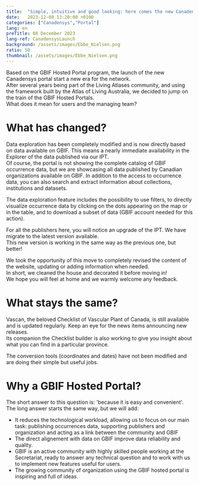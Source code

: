 ```yaml
---
title:  "Simple, intuitive and good looking: here comes the new Canadensys portal!"
date:   2023-12-08 13:20:00 +0100
categories: ["Canadensys","Portal"]
lang: en
preTitle: 08 December 2023
lang-ref: CanadensysLaunch
background: /assets/images/Ebbe_Nielsen.png
ratio: 50
thumbnail: /assets/images/Ebbe_Nielsen.png
---
```



Based on the GBIF Hosted Portal program, the launch of the new Canadensys portal start a new era for the network.  
After several years being part of the Living Atlases community, and using the framework built by the Atlas of Living Australia, we decided to jump on the train of the GBIF Hosted Portals.  
What does it mean for users and the managing team?  

# What has changed?

Data exploration has been completely modified and is now directly based on data available on GBIF. This means a nearly immediate availability in the Explorer of the data published via our IPT.  
Of course, the portal is not showing the complete catalog of GBIF occurrence data, but we are showcasing all data published by Canadian organizations available on GBIF.
In addition to the access to occurrence data, you can also search and extract information about collections, institutions and datasets.  

The data exploration feature includes the possibility to use filters, to directly visualize occurrence data by clicking on the dots appearing on the map or in the table, and to download a subset of data (GBIF account needed for this action).  

For all the publishers here, you will notice an upgrade of the IPT. We have migrate to the latest version available.  
This new version is working in the same way as the previous one, but better!  

We took the opportunity of this move to completely revised the content of the website, updating or adding information when needed.  
In short, we cleaned the house and decorated it before moving in!   
We hope you will feel at home and we warmly welcome any feedback.  

# What stays the same?

Vascan, the beloved Checklist of Vascular Plant of Canada, is still available and is updated regularly. Keep an eye for the news items announcing new releases.  
Its companion the Checklist builder is also working to give you insight about what you can find in a particular province.  

The conversion tools (coordinates and dates) have not been modified and are doing their simple but useful jobs.

# Why a GBIF Hosted Portal?

The short answer to this question is: 'because it is easy and convenient'.  
The long answer starts the same way, but we will add:
 - It reduces the technological workload, allowing us to focus on our main task: publishing occurrences data, supporting publishers and organization and acting as a link between the community and GBIF
 - The direct alignement with data on GBIF improve data reliability and quality.
 - GBIF is an active community with highly skilled people working at the Secretariat, ready to answer any technical question and to work with us to implement new features useful for users.
 - The growing community of organization using the GBIF hosted portal is inspiring and full of ideas.
